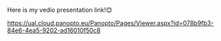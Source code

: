 Here is my vedio presentation link!😊

https://ual.cloud.panopto.eu/Panopto/Pages/Viewer.aspx?id=078b9fb3-84e6-4ea5-9202-ad16010f50c8
